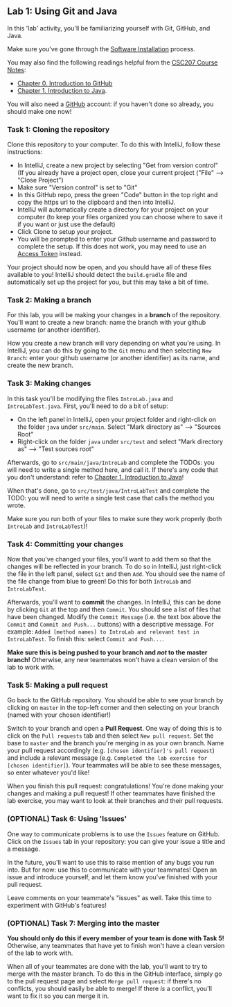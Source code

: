 ## Lab 1: Using Git and Java
In this 'lab' activity, you'll be familiarizing yourself with Git, GitHub, and Java.

Make sure you've gone through the [Software Installation](https://q.utoronto.ca/courses/278453/pages/software-installation) process.

You may also find the following readings helpful from the [CSC207 Course Notes](https://github.com/CSC207-UofT/207-course-notes):

- [Chapter 0. Introduction to GitHub](https://github.com/CSC207-UofT/207-course-notes/blob/master/00-introduction-to-git.md)
- [Chapter 1. Introduction to Java](https://github.com/CSC207-UofT/207-course-notes/blob/master/01-introduction-to-java.md).

You will also need a [GitHub](https://github.com/) account: if you haven't done so already, you should make one now!

### Task 1: Cloning the repository
Clone this repository to your computer. To do this with IntelliJ, follow these instructions:

- In IntelliJ, create a new project by selecting "Get from version control" (If you already have a project open, close your current project ("File" --> "Close Project")
- Make sure "Version control" is set to "Git"
- In this GitHub repo, press the green "Code" button in the top right and copy the https url to the clipboard and then into IntelliJ.
- IntelliJ will automatically create a directory for your project on your computer (to keep your files organized you can choose where to save it if you want or just use the default)
- Click Clone to setup your project.
- You will be prompted to enter your Github username and password to complete the setup. If this does not work, you may need to use an [Access Token](https://docs.github.com/en/github/authenticating-to-github/keeping-your-account-and-data-secure/creating-a-personal-access-token) instead.

Your project should now be open, and you should have all of these files available to you! IntelliJ should detect the `build.gradle` file and automatically set up the project for you, but this may take a bit of time.

### Task 2: Making a branch
For this lab, you will be making your changes in a **branch** of the repository. You'll want to create a new branch: name the branch with your github username (or another identifier).

How you create a new branch will vary depending on what you're using. In IntelliJ, you can do this by going to the `Git` menu and then selecting `New Branch`: enter your github username (or another identifier) as its name, and create the new branch.

### Task 3: Making changes
In this task you'll be modifying the files `IntroLab.java` and `IntroLabTest.java`. First, you'll need to do a bit of setup:

- On the left panel in IntelliJ, open your project folder and right-click on the folder `java` under `src/main`. Select "Mark directory as" --> "Sources Root"
- Right-click on the folder `java` under `src/test` and select "Mark directory as" --> "Test sources root"

Afterwards, go to `src/main/java/IntroLab` and complete the TODOs: you will need to write a single method here, and call it. If there's any code that you don't understand: refer to [Chapter 1. Introduction to Java](https://github.com/CSC207-UofT/207-course-notes/blob/master/01-introduction-to-java.md)!

When that's done, go to `src/test/java/IntroLabTest` and complete the TODO: you will need to write a single test case that calls the method you wrote.

Make sure you run both of your files to make sure they work properly (both `IntroLab` and `IntroLabTest`)!

### Task 4: Committing your changes
Now that you've changed your files, you'll want to add them so that the changes will be reflected in your branch. To do so in IntelliJ, just right-click the file in the left panel, select `Git` and then `Add`. You should see the name of the file change from blue to green! Do this for both `IntroLab` and `IntroLabTest`.

Afterwards, you'll want to **commit** the changes. In IntelliJ, this can be done by clicking `Git` at the top and then `Commit`. You should see a list of files that have been changed. Modify the `Commit Message` (i.e. the text box above the `Commit` and `Commit and Push...` buttons) with a descriptive message. For example: `Added [method names] to IntroLab and relevant test in IntroLabTest`. To finish this: select `Commit and Push...`. 

**Make sure this is being pushed to your branch and *not* to the master branch!** Otherwise, any new teammates won't have a clean version of the lab to work with.

### Task 5: Making a pull request
Go back to the GitHub repository. You should be able to see your branch by clicking on `master` in the top-left corner and then selecting on your branch (named with your chosen identifier!)

Switch to your branch and open a **Pull Request**. One way of doing this is to click on the `Pull requests` tab and then select `New pull request`. Set the base to `master` and the branch you're merging in as your own branch. Name your pull request accordingly (e.g. `[chosen identifier]'s pull request`) and include a relevant message (e.g. `Completed the lab exercise for [chosen identifier]`). Your teammates will be able to see these messages, so enter whatever you'd like!

When you finish this pull request: congratulations! You're done making your changes and making a pull request! If other teammates have finished the lab exercise, you may want to look at their branches and their pull requests.

### (OPTIONAL) Task 6: Using 'Issues'
One way to communicate problems is to use the `Issues` feature on GitHub. Click on the `Issues` tab in your repository: you can give your issue a title and a message.

In the future, you'll want to use this to raise mention of any bugs you run into. But for now: use this to communicate with your teammates! Open an issue and introduce yourself, and let them know you've finished with your pull request.

Leave comments on your teammate's "issues" as well. Take this time to experiment with GitHub's features!

### (OPTIONAL) Task 7: Merging into the master
**You should only do this if every member of your team is done with Task 5!** Otherwise, any teammates that have yet to finish won't have a clean version of the lab to work with.

When all of your teammates are done with the lab, you'll want to try to merge with the master branch. To do this in the GitHub interface, simply go to the pull request page and select `Merge pull request`: if there's no conflicts, you should easily be able to merge! If there *is* a conflict, you'll want to fix it so you can merge it in.
